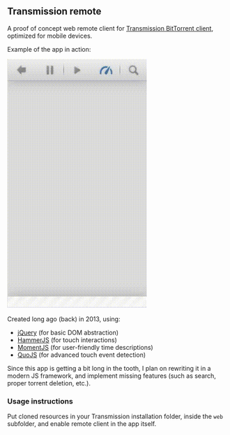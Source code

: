 ## Transmission remote

A proof of concept web remote client for [Transmission BitTorrent client](https://transmissionbt.com/), optimized for mobile devices. 

Example of the app in action:

![Video demo](https://github.com/DamirKontrec/TransmissionRemote/raw/master/demo.gif)

Created long ago (back) in 2013, using:
- [jQuery](https://jquery.com/) (for basic DOM abstraction)
- [HammerJS](https://hammerjs.github.io/) (for touch interactions)
- [MomentJS](https://momentjs.com/) (for user-friendly time descriptions)
- [QuoJS](https://www.drupal.org/project/quojs) (for advanced touch event detection)

Since this app is getting a bit long in the tooth, I plan on rewriting it in a modern JS framework, and implement missing features (such as search, proper torrent deletion, etc.).

### Usage instructions

Put cloned resources in your Transmission installation folder, inside the `web` subfolder, and enable remote client in the app itself.